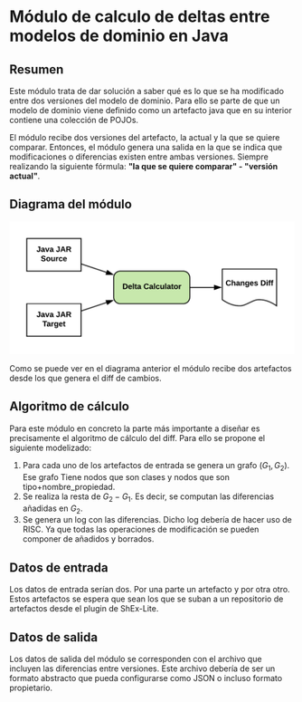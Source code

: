 # Módulo de calculo de deltas entre modelos de dominio en Java
## Resumen

Este módulo trata de dar solución a saber qué es lo que se ha modificado entre dos versiones del modelo de dominio. Para ello se parte de que un modelo de dominio viene definido como un artefacto java que en su interior contiene una colección de POJOs.

El módulo recibe dos versiones del artefacto, la actual y la que se quiere comparar. Entonces, el módulo genera una salida en la que se indica que modificaciones o diferencias existen entre ambas versiones. Siempre realizando la siguiente fórmula: **"la que se quiere comparar" -  "versión actual"**.

## Diagrama del módulo

![](./resources/delta_calculator_diagram.png)

Como se puede ver en el diagrama anterior el módulo recibe dos artefactos desde los que genera el diff de cambios.

## Algoritmo de cálculo

Para este módulo en concreto la parte más importante a diseñar es precisamente el algoritmo de cálculo del diff. Para ello se propone el siguiente modelizado:

1. Para cada uno de los artefactos de entrada se genera un grafo $(G_1, G_2)$. Ese grafo Tiene nodos que son clases y nodos que son tipo+nombre_propiedad.
2. Se realiza la resta de $G_2 - G_1$. Es decir, se computan las diferencias añadidas en $G_2$.
3. Se genera un log con las diferencias. Dicho log debería de hacer uso de RISC. Ya que todas las operaciones de modificación se pueden componer de añadidos y borrados.

## Datos de entrada

Los datos de entrada serían dos. Por una parte un artefacto y por otra otro. Estos artefactos se espera que sean los que se suban a un repositorio de artefactos desde el plugin de ShEx-Lite.

## Datos de salida

Los datos de salida del módulo se corresponden con el archivo que incluyen las diferencias entre versiones. Este archivo debería de ser un formato abstracto que pueda configurarse como JSON o incluso formato propietario.